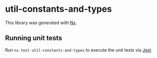 # util-constants-and-types

This library was generated with [Nx](https://nx.dev).

## Running unit tests

Run `nx test util-constants-and-types` to execute the unit tests via [Jest](https://jestjs.io).
